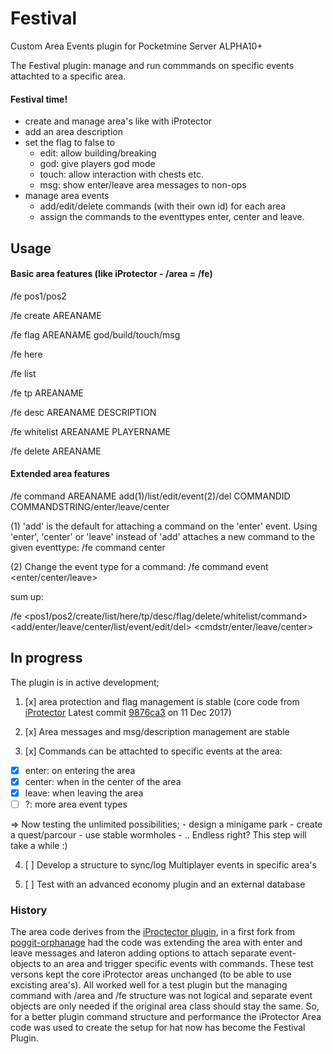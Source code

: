 # Festival
Custom Area Events plugin for Pocketmine Server ALPHA10+

The Festival plugin: manage and run commmands on specific events attachted to a specific area.

#### Festival time!
- create and manage area's like with iProtector
- add an area description
- set the flag to false to
  - edit: allow building/breaking
  - god: give players god mode 
  - touch: allow interaction with chests etc.  
  - msg: show enter/leave area messages to non-ops 
- manage area events
  - add/edit/delete commands (with their own id) for each area
  - assign the commands to the eventtypes enter, center and leave.

## Usage

#### Basic area features (like iProtector - /area = /fe)

/fe pos1/pos2

/fe create AREANAME  
  
/fe flag AREANAME god/build/touch/msg
  
/fe here

/fe list

/fe tp AREANAME
  
/fe desc AREANAME DESCRIPTION
  
/fe whitelist AREANAME PLAYERNAME
  
/fe delete AREANAME
  


#### Extended area features

/fe command AREANAME add(1)/list/edit/event(2)/del COMMANDID COMMANDSTRING/enter/leave/center 

(1) 'add' is the default for attaching a command on the 'enter' event. Using 'enter', 'center' or 'leave' instead of 'add' attaches a new command to the given eventtype: /fe command <areaname> center <commandid> <commandstring>

(2) Change the event type for a command: /fe command <areaname> event <commandid> <enter/center/leave>



sum up:

/fe <pos1/pos2/create/list/here/tp/desc/flag/delete/whitelist/command> <areaname> <add/enter/leave/center/list/event/edit/del> <cmdid> <cmdstr/enter/leave/center>





## In progress

The plugin is in active development; 
1. [x] area protection and flag management is stable (core code from [iProtector](https://github.com/poggit-orphanage/iProtector) Latest commit [9876ca3](https://github.com/poggit-orphanage/iProtector/commit/9876ca3acd48830599b3715346a1cf8ac964bdbd) on 11 Dec 2017) 

2. [x] Area messages and msg/description management are stable

3. [x] Commands can be attachted to specific events at the area: 
  - [x] enter: on entering the area
  - [x] center: when in the center of the area
  - [x] leave: when leaving the area
  - [ ] ?: more area event types
  
=> Now testing the unlimited possibilities;
    - design a minigame park
    - create a quest/parcour
    - use stable wormholes
    - .. Endless right? This step will take a while :)

4. [ ] Develop a structure to sync/log Multiplayer events in specific area's

5. [ ] Test with an advanced economy plugin and an external database


### History

The area code derives from the [iProctector plugin](https://github.com/LDX-MCPE/iProtector), in a first fork from [poggit-orphanage](https://github.com/poggit-orphanage/iProtector) had the code was extending the area with enter and leave messages and lateron adding options to attach separate event-objects to an area and trigger specific events with commands. These test versons kept the core iProtector areas unchanged (to be able to use excisting area's).
All worked well for a test plugin but the managing command with /area and /fe structure was not logical and separate event objects are only needed if the original area class should stay the same. So, for a better plugin command structure and performance the iProtector Area code was used to create the setup for hat now has become the Festival Plugin.

